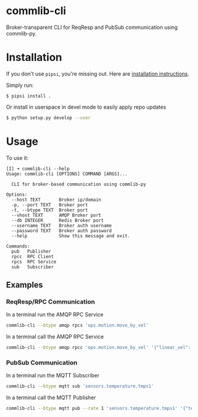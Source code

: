 # commlib-cli

Broker-transparent CLI for ReqResp and PubSub communication using commlib-py.


# Installation

If you don't use `pipsi`, you're missing out.
Here are [installation instructions](https://github.com/mitsuhiko/pipsi#readme).

Simply run:

    $ pipsi install .

Or install in userspace in devel mode to easily apply repo updates

```bash
$ python setup.py develop --user
```

# Usage

To use it:

```
[I] ➜ commlib-cli --help
Usage: commlib-cli [OPTIONS] COMMAND [ARGS]...

  CLI for broker-based communication using commlib-py

Options:
  --host TEXT       Broker ip/domain
  -p, --port TEXT   Broker port
  -t, --btype TEXT  Broker port
  --vhost TEXT      AMQP Broker port
  --db INTEGER      Redis Broker port
  --username TEXT   Broker auth username
  --password TEXT   Broker auth password
  --help            Show this message and exit.

Commands:
  pub   Publisher
  rpcc  RPC Client
  rpcs  RPC Service
  sub   Subscriber

```

## Examples

### ReqResp/RPC Communication

In a terminal run the AMQP RPC Service

```bash
commlib-cli --btype amqp rpcs 'ops.motion.move_by_vel'
```

In a terminal call the AMQP RPC Service
```bash
commlib-cli --btype amqp rpcc 'ops.motion.move_by_vel' '{"linear_vel": 1.0, "angular_vel": 0.0}'
```

### PubSub Communication

In a terminal run the MQTT Subscriber

```bash
commlib-cli --btype mqtt sub 'sensors.temperature.tmps1'
```

In a terminal call the MQTT Publisher
```bash
commlib-cli --btype mqtt pub --rate 1 'sensors.temperature.tmps1' '{"temperature": 22.3}'
```
